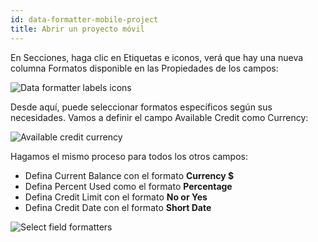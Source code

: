 ```yaml
---
id: data-formatter-mobile-project
title: Abrir un proyecto móvil
---
```


En Secciones, haga clic en Etiquetas e iconos, verá que hay una nueva columna Formatos disponible en las Propiedades de los campos:

![Data formatter labels icons](assets/en/data-formatter/data-formatter-labels-icons.png)

Desde aquí, puede seleccionar formatos específicos según sus necesidades. Vamos a definir el campo Available Credit como Currency:

![Available credit currency](assets/en/data-formatter/available-credit-currency.png)

Hagamos el mismo proceso para todos los otros campos:

* Defina Current Balance con el formato **Currency $**
* Defina Percent Used como el formato **Percentage**
* Defina Credit Limit con el formato **No or Yes**
* Defina Credit Date con el formato **Short Date**

![Select field formatters](assets/en/data-formatter/select-field-formatters.png)